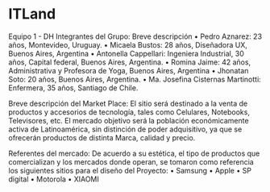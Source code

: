 # ITLand
Equipo 1 - DH
Integrantes del Grupo: Breve descripción
•	Pedro Aznarez: 23 años, Montevideo, Uruguay.
•	Micaela Bustos: 28 años, Diseñadora UX, Buenos Aires, Argentina
•	Antonella Cappellari: Ingeniera Industrial, 30 años, Capital federal, Buenos Aires, Argentina.
•	Romina Jaime: 42 años, Administrativa y Profesora de Yoga, Buenos Aires, Argentina
•	Jhonatan Soto: 20 años, Buenos Aires, Argentina.
•	Ma. Josefina Cisternas Martinotti: Enfermera, 35 años, Santiago de Chile.

Breve descripción del Market Place:
El sitio será destinado a la venta de productos y accesorios de tecnología, tales como Celulares, Notebooks, Televisores, etc. El mercado objetivo será la población económicamente activa de Latinoamérica, sin distinción de poder adquisitivo, ya que se ofrecerán productos de distinta Marca, calidad y precio. 

Referentes del mercado: De acuerdo a su estética, el tipo de productos que comercializan y los mercados donde operan, se tomaron como referencia los siguientes sitios para el diseño del Proyecto:
•	Samsung
•	Apple
•	SP digital
•	Motorola
•	XIAOMI
